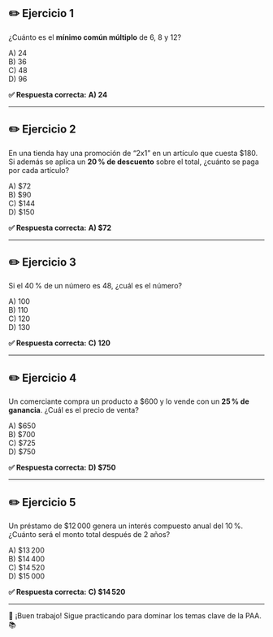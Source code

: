 ## ✏️ Ejercicio 1
¿Cuánto es el **mínimo común múltiplo** de 6, 8 y 12?

A) 24  
B) 36  
C) 48  
D) 96  

**✅ Respuesta correcta:** **A) 24**

---

## ✏️ Ejercicio 2
En una tienda hay una promoción de “2x1” en un artículo que cuesta \$180. Si además se aplica un **20 % de descuento** sobre el total, ¿cuánto se paga por cada artículo?

A) \$72  
B) \$90  
C) \$144  
D) \$150  

**✅ Respuesta correcta:** **A) \$72**

---

## ✏️ Ejercicio 3
Si el 40 % de un número es 48, ¿cuál es el número?

A) 100  
B) 110  
C) 120  
D) 130  

**✅ Respuesta correcta:** **C) 120**

---

## ✏️ Ejercicio 4
Un comerciante compra un producto a \$600 y lo vende con un **25 % de ganancia**. ¿Cuál es el precio de venta?

A) \$650  
B) \$700  
C) \$725  
D) \$750  

**✅ Respuesta correcta:** **D) \$750**

---

## ✏️ Ejercicio 5
Un préstamo de \$12 000 genera un interés compuesto anual del 10 %. ¿Cuánto será el monto total después de 2 años?

A) \$13 200  
B) \$14 400  
C) \$14 520  
D) \$15 000  

**✅ Respuesta correcta:** **C) \$14 520**

---

💪 ¡Buen trabajo! Sigue practicando para dominar los temas clave de la PAA. 📚
